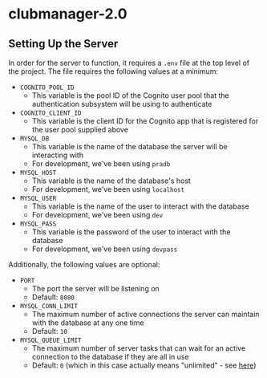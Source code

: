 # clubmanager-2.0

## Setting Up the Server

In order for the server to function, it requires a `.env` file at the top level of the project. The file requires the following values at a minimum:

- `COGNITO_POOL_ID`
  - This variable is the pool ID of the Cognito user pool that the authentication subsystem will be using to authenticate
- `COGNITO_CLIENT_ID`
  - This variable is the client ID for the Cognito app that is registered for the user pool supplied above
- `MYSQL_DB`
  - This variable is the name of the database the server will be interacting with
  - For development, we've been using `pradb`
- `MYSQL_HOST`
  - This variable is the name of the database's host
  - For development, we've been using `localhost`
- `MYSQL_USER`
  - This variable is the name of the user to interact with the database
  - For development, we've been using `dev`
- `MYSQL_PASS`
  - This variable is the password of the user to interact with the database
  - For development, we've been using `devpass`

Additionally, the following values are optional:

- `PORT`
  - The port the server will be listening on
  - Default: `8080`
- `MYSQL_CONN_LIMIT`
  - The maximum number of active connections the server can maintain with the database at any one time
  - Default: `10`
- `MYSQL_QUEUE_LIMIT`
  - The maximum number of server tasks that can wait for an active connection to the database if they are all in use
  - Default: `0` (which in this case actually means "unlimited" - see [here](https://github.com/mysqljs/mysql#pool-options))